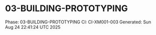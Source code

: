 # 03-BUILDING-PROTOTYPING
Phase: 03-BUILDING-PROTOTYPING
CI: CI-XM001-003
Generated: Sun Aug 24 22:41:24 UTC 2025
